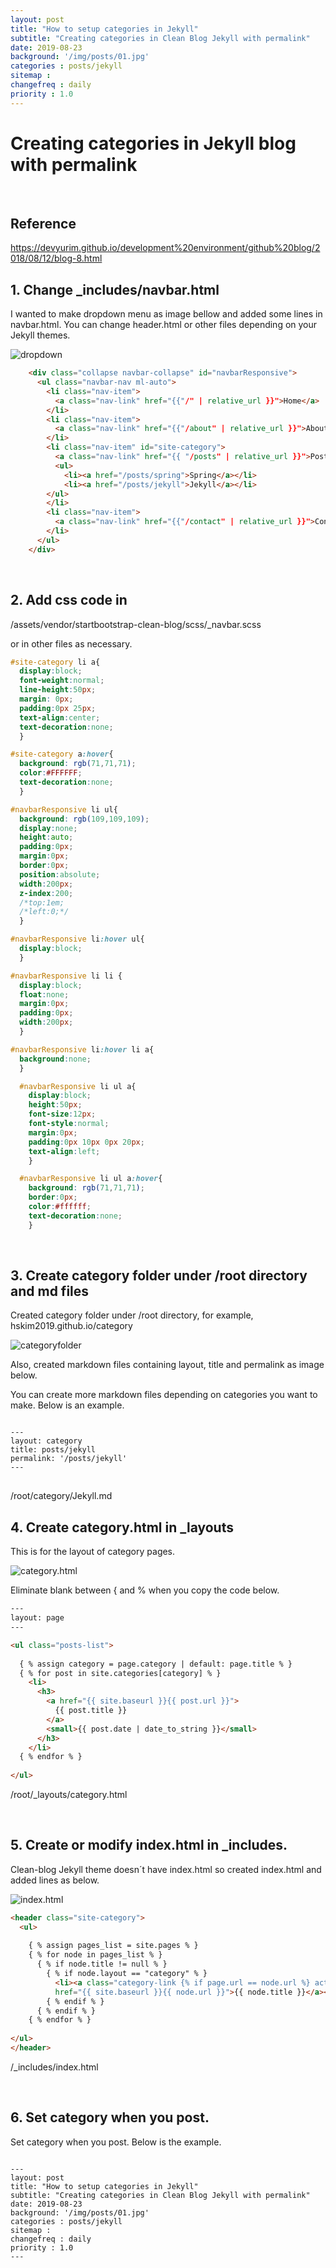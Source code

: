 ```yaml
---
layout: post
title: "How to setup categories in Jekyll"
subtitle: "Creating categories in Clean Blog Jekyll with permalink"
date: 2019-08-23
background: '/img/posts/01.jpg'
categories : posts/jekyll
sitemap :
changefreq : daily
priority : 1.0
---
```


<h1>Creating categories in Jekyll blog with permalink</h1>
<br>

<h2>Reference</h2>
<a href="https://devyurim.github.io/development%20environment/github%20blog/2018/08/12/blog-8.html">https://devyurim.github.io/development%20environment/github%20blog/2018/08/12/blog-8.html</a>


<h2>1. Change _includes/navbar.html</h2>
<p>I wanted to make dropdown menu as image bellow and added some lines in navbar.html. You can change header.html or other files depending on your Jekyll themes.</p>
<img src="/img/posts/190823/dropdown.PNG" alt="dropdown">

```html
    <div class="collapse navbar-collapse" id="navbarResponsive">
      <ul class="navbar-nav ml-auto">
        <li class="nav-item">
          <a class="nav-link" href="{{"/" | relative_url }}">Home</a>
        </li>
        <li class="nav-item">
          <a class="nav-link" href="{{"/about" | relative_url }}">About</a>
        </li>
        <li class="nav-item" id="site-category">
          <a class="nav-link" href="{{ "/posts" | relative_url }}">Posts</a>
          <ul>
            <li><a href="/posts/spring">Spring</a></li>
            <li><a href="/posts/jekyll">Jekyll</a></li>
        </ul>
        </li>
        <li class="nav-item">
          <a class="nav-link" href="{{"/contact" | relative_url }}">Contact</a>
        </li>
      </ul>
    </div>
```
<br>
<h2>2. Add css code in </h2>
<p>/assets/vendor/startbootstrap-clean-blog/scss/_navbar.scss</p>
<p>or in other files as necessary.</p>

```css
#site-category li a{
  display:block;
  font-weight:normal;
  line-height:50px;
  margin: 0px;
  padding:0px 25px;
  text-align:center;
  text-decoration:none;
  }

#site-category a:hover{
  background: rgb(71,71,71);
  color:#FFFFFF;
  text-decoration:none;
  }

#navbarResponsive li ul{
  background: rgb(109,109,109);
  display:none;
  height:auto;
  padding:0px;
  margin:0px;
  border:0px;
  position:absolute;
  width:200px;
  z-index:200;
  /*top:1em;
  /*left:0;*/
  }

#navbarResponsive li:hover ul{
  display:block;
  }

#navbarResponsive li li {
  display:block;
  float:none;
  margin:0px;
  padding:0px;
  width:200px;
  }

#navbarResponsive li:hover li a{
  background:none;
  }

  #navbarResponsive li ul a{
    display:block;
    height:50px;
    font-size:12px;
    font-style:normal;
    margin:0px;
    padding:0px 10px 0px 20px;
    text-align:left;
    }

  #navbarResponsive li ul a:hover{
    background: rgb(71,71,71);
    border:0px;
    color:#ffffff;
    text-decoration:none;
    }
```
<br>
<h2>3. Create category folder under /root directory and md files</h2>
<p>Created category folder under /root directory, for example, hskim2019.github.io/category</p>
<img src="/img/posts/190823/categoryfolder.PNG" alt="categoryfolder">
<p>Also, created markdown files containing layout, title and permalink as image below.</p>
<p>You can create more markdown files depending on categories you want to make. Below is an example.</p>

<pre class="highlight">
<code>
---
layout: category
title: posts/jekyll
permalink: '/posts/jekyll'
---
</code>
</pre>
<span class="caption text-muted">/root/category/Jekyll.md</span>


<h2>4. Create category.html in _layouts</h2>
<p>This is for the layout of category pages.</p>
<img src="/img/posts/190823/layoutcategory.PNG" alt="category.html">

<p>Eliminate blank between { and % when you copy the code below.</p>

```html
---
layout: page
---

<ul class="posts-list">
  
  { % assign category = page.category | default: page.title % }
  { % for post in site.categories[category] % }
    <li>
      <h3>
        <a href="{{ site.baseurl }}{{ post.url }}">
          {{ post.title }}
        </a>
        <small>{{ post.date | date_to_string }}</small>
      </h3>
    </li>
  { % endfor % }
  
</ul>
```
<span class="caption text-muted">/root/_layouts/category.html</span>

<br>



<h2>5. Create or modify index.html in _includes.</h2>
<p>Clean-blog Jekyll theme doesn´t have index.html so created index.html and added lines as below.</p>
<img src="/img/posts/190823/includesindexhtml.PNG" alt="index.html">

```html
<header class="site-category">
  <ul>
    
    { % assign pages_list = site.pages % }
    { % for node in pages_list % }
      { % if node.title != null % }
        { % if node.layout == "category" % }
          <li><a class="category-link {% if page.url == node.url %} active{% endif %}"
          href="{{ site.baseurl }}{{ node.url }}">{{ node.title }}</a></li>
        { % endif % }
      { % endif % }
    { % endfor % }
    
</ul>
</header>
```

<span class="caption text-muted">/_includes/index.html</span>

<br>

<h2>6. Set category when you post.</h2>
<p>Set category when you post. Below is the example.</p>
<pre class="highlight">
<code>
---
layout: post
title: "How to setup categories in Jekyll"
subtitle: "Creating categories in Clean Blog Jekyll with permalink"
date: 2019-08-23
background: '/img/posts/01.jpg'
categories : posts/jekyll
sitemap :
changefreq : daily
priority : 1.0
---
</code>
</pre>